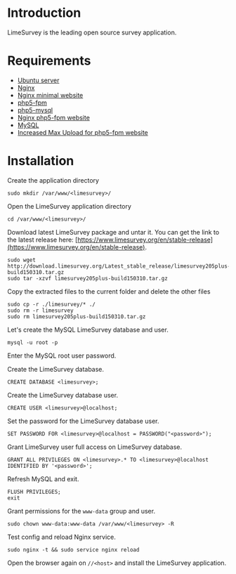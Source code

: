 # Introduction

LimeSurvey is the leading open source survey application.
<!--more-->
# Requirements

* [Ubuntu server](https://janikvonrotz.ch/2014/03/13/deploy-ubuntu-server/)
* [Nginx](https://janikvonrotz.ch/2014/03/31/install-nginx/)
* [Nginx minimal website](https://janikvonrotz.ch/2014/04/01/nginx-minimal-website/)
* [php5-fpm](https://janikvonrotz.ch/2014/03/20/install-php5-fpm/)
* [php5-mysql](https://janikvonrotz.ch/2014/03/25/install-php5-modules/)
* [Nginx php5-fpm website](https://janikvonrotz.ch/2014/04/11/install-nginx-php5-fpm-website/)
* [MySQL](https://janikvonrotz.ch/2014/04/07/install-mysql/)
* [Increased Max Upload for php5-fpm website](https://janikvonrotz.ch/2014/04/11/increase-max-upload-for-php5-fpm-website/)

# Installation

Create the application directory

    sudo mkdir /var/www/<limesurvey>/

Open the LimeSurvey application directory

    cd /var/www/<limesurvey>/

Download latest LimeSurvey package and untar it. You can get the link to the latest release here: [https://www.limesurvey.org/en/stable-release](https://www.limesurvey.org/en/stable-release).

    sudo wget http://download.limesurvey.org/Latest_stable_release/limesurvey205plus-build150310.tar.gz
    sudo tar -xzvf limesurvey205plus-build150310.tar.gz
    
Copy the extracted files to the current folder and delete the other files
    
    sudo cp -r ./limesurvey/* ./
    sudo rm -r limesurvey
    sudo rm limesurvey205plus-build150310.tar.gz

Let's create the MySQL LimeSurvey database and user.

    mysql -u root -p
    
Enter the MySQL root user password.

Create the LimeSurvey database.

    CREATE DATABASE <limesurvey>;
    
Create the LimeSurvey database user.

    CREATE USER <limesurvey>@localhost;

Set the password for the LimeSurvey database user.

    SET PASSWORD FOR <limesurvey>@localhost = PASSWORD("<password>");
    
Grant LimeSurvey user full access on LimeSurvey database.

    GRANT ALL PRIVILEGES ON <limesurvey>.* TO <limesurvey>@localhost IDENTIFIED BY '<password>';
    
Refresh MySQL and exit.

    FLUSH PRIVILEGES;
    exit

Grant permissions for the `www-data` group and user.

    sudo chown www-data:www-data /var/www/<limesurvey> -R 
    
Test config and reload Nginx service.

    sudo nginx -t && sudo service nginx reload

Open the browser again on `//<host>` and install the LimeSurvey application.